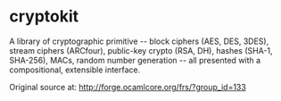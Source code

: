 cryptokit
=========

A library of cryptographic primitive -- block ciphers (AES, DES, 3DES), stream ciphers (ARCfour), public-key crypto (RSA, DH), hashes (SHA-1, SHA-256), MACs, random number generation -- all presented with a compositional, extensible interface.

Original source at: http://forge.ocamlcore.org/frs/?group_id=133
